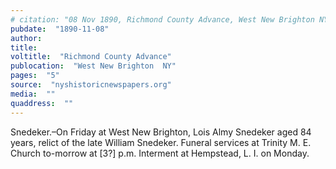 ```yaml
---
# citation: "08 Nov 1890, Richmond County Advance, West New Brighton NY, p5, nyshistoricnewspapers.org."
pubdate:  "1890-11-08"
author: 
title: 
voltitle:  "Richmond County Advance"
publocation:  "West New Brighton  NY"
pages:  "5"
source:  "nyshistoricnewspapers.org"
media:  ""
quaddress:  ""
---
```


Snedeker.–On Friday at West New Brighton, Lois Almy Snedeker aged 84 years, relict of the late William Snedeker. Funeral services at Trinity M. E. Church to-morrow at [3?] p.m. Interment at Hempstead, L. I. on Monday. 
